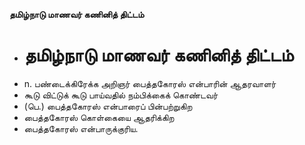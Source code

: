 **தமிழ்நாடு மாணவர் கணினித் திட்டம்**
- # தமிழ்நாடு மாணவர் கணினித் திட்டம்
- n. பண்டைக்கிரேக்க அறிஞர் பைத்தகோரஸ் என்பாரின் ஆதரவாளர்
- கூடு விட்டுக் கூடு பாய்வதில் நம்பிக்கைக் கொண்டவர்
- (பெ.) பைத்தகோரஸ் என்பாரைப் பின்பற்றுகிற
-  பைத்தகோரஸ் கொள்கையை ஆதரிக்கிற
- பைத்தகோரஸ் என்பாருக்குரிய.

